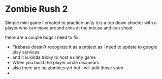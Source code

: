 # Zombie Rush 2
 Simple mini game I created to practice unity 
 it is a top down shooter with a player who can move around aims at the mouse and can shoot

there are a couple bugs I need to fix: 
  - Firebase doesn't recoginze it as a project as I need to update to google play services 
  - and it is kinda tricky to host a unity game
  - When you build the player circle disapears
  - also there are no zombies yet but I will add those soon
  - 


